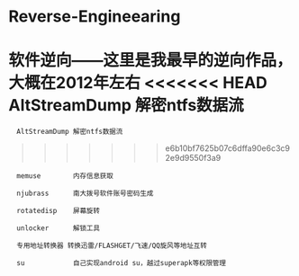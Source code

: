 # Reverse-Engineearing
  软件逆向——这里是我最早的逆向作品，大概在2012年左右
<<<<<<< HEAD
      AltStreamDump	解密ntfs数据流
=======
  
      AltStreamDump 解密ntfs数据流
>>>>>>> e6b10bf7625b07c6dffa90e6c3c92e9d9550f3a9
      
      memuse		内存信息获取
      
      njubrass		南大拨号软件账号密码生成
      
      rotatedisp	屏幕旋转
      
      unlocker		解锁工具
      
      专用地址转换器 转换迅雷/FLASHGET/飞速/QQ旋风等地址互转
      
	  su			自己实现android su，越过superapk等权限管理
